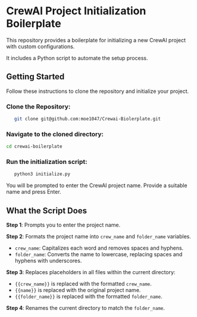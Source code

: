 # CrewAI Project Initialization Boilerplate

This repository provides a boilerplate for initializing a new CrewAI project with custom configurations.

It includes a Python script to automate the setup process.

## Getting Started

Follow these instructions to clone the repository and initialize your project.

### Clone the Repository:

```bash
   git clone git@github.com:moe1047/Crewai-Biolerplate.git
```

### Navigate to the cloned directory:

```bash
cd crewai-boilerplate
```

### Run the initialization script:

```python
   python3 initialize.py
```

You will be prompted to enter the CrewAI project name. Provide a suitable name and press Enter.

## What the Script Does

**Step 1**: Prompts you to enter the project name.

**Step 2**: Formats the project name into `crew_name` and `folder_name` variables.

- `crew_name`: Capitalizes each word and removes spaces and hyphens.
- `folder_name`: Converts the name to lowercase, replacing spaces and hyphens with underscores.

**Step 3**: Replaces placeholders in all files within the current directory:

- `{{crew_name}}` is replaced with the formatted `crew_name`.
- `{{name}}` is replaced with the original project name.
- `{{folder_name}}` is replaced with the formatted `folder_name`.

**Step 4**: Renames the current directory to match the `folder_name`.

